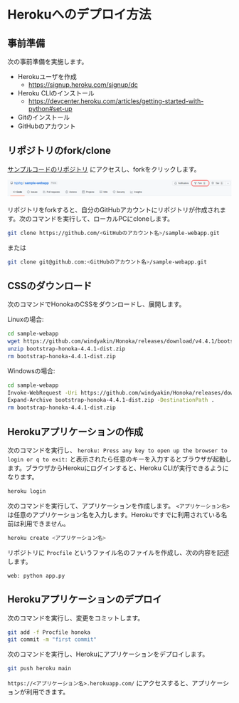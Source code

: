 # Herokuへのデプロイ方法

## 事前準備

次の事前準備を実施します。

- Herokuユーザを作成
    - https://signup.heroku.com/signup/dc
- Heroku CLIのインストール
    - https://devcenter.heroku.com/articles/getting-started-with-python#set-up
- Gitのインストール
- GitHubのアカウント

## リポジトリのfork/clone

[サンプルコードのリポジトリ](https://github.com/tsjshg/sample-webapp) にアクセスし、forkをクリックします。

![リポジトリをfork](./images/fork.png)

リポジトリをforkすると、自分のGitHubアカウントにリポジトリが作成されます。次のコマンドを実行して、ローカルPCにcloneします。

```bash
git clone https://github.com/<GitHubのアカウント名>/sample-webapp.git
```

または

```bash
git clone git@github.com:<GitHubのアカウント名>/sample-webapp.git
```

## CSSのダウンロード

次のコマンドでHonokaのCSSをダウンロードし、展開します。

Linuxの場合:

```bash
cd sample-webapp
wget https://github.com/windyakin/Honoka/releases/download/v4.4.1/bootstrap-honoka-4.4.1-dist.zip
unzip bootstrap-honoka-4.4.1-dist.zip
rm bootstrap-honoka-4.4.1-dist.zip
```

Windowsの場合:

```bash
cd sample-webapp
Invoke-WebRequest -Uri https://github.com/windyakin/Honoka/releases/download/v4.4.1/bootstrap-honoka-4.4.1-dist.zip -OutFile bootstrap-honoka-4.4.1-dist.zip
Expand-Archive bootstrap-honoka-4.4.1-dist.zip -DestinationPath .
rm bootstrap-honoka-4.4.1-dist.zip
```

## Herokuアプリケーションの作成

次のコマンドを実行し、 `heroku: Press any key to open up the browser to login or q to exit:` と表示されたら任意のキーを入力するとブラウザが起動します。ブラウザからHerokuにログインすると、Heroku CLIが実行できるようになります。

```bash
heroku login
```

次のコマンドを実行して、アプリケーションを作成します。 `<アプリケーション名>` は任意のアプリケーション名を入力します。Herokuですでに利用されている名前は利用できません。

```bash
heroku create <アプリケーション名>
```

リポジトリに `Procfile` というファイル名のファイルを作成し、次の内容を記述します。

```
web: python app.py
```

## Herokuアプリケーションのデプロイ

次のコマンドを実行し、変更をコミットします。

```bash
git add -f Procfile honoka
git commit -m "first commit"
```

次のコマンドを実行し、Herokuにアプリケーションをデプロイします。

```bash
git push heroku main
```

`https://<アプリケーション名>.herokuapp.com/` にアクセスすると、アプリケーションが利用できます。